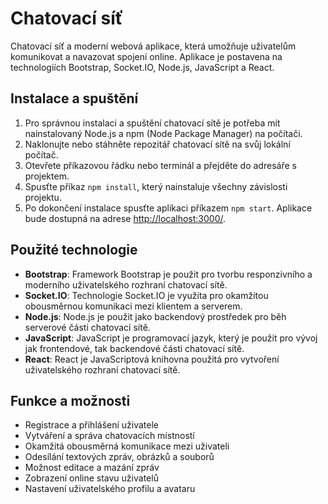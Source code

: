 # Chatovací síť

Chatovací síť a moderní webová aplikace, která umožňuje uživatelům komunikovat a navazovat spojení online. Aplikace je postavena na technologiích Bootstrap, Socket.IO, Node.js, JavaScript a React.

## Instalace a spuštění

1.  Pro správnou instalaci a spuštění chatovací sítě je potřeba mít nainstalovaný Node.js a npm (Node Package Manager) na počítači.
2.  Naklonujte nebo stáhněte repozitář chatovací sítě na svůj lokální počítač.
3.  Otevřete příkazovou řádku nebo terminál a přejděte do adresáře s projektem.
4.  Spusťte příkaz `npm install`, který nainstaluje všechny závislosti projektu.
5.  Po dokončení instalace spusťte aplikaci příkazem `npm start`. Aplikace bude dostupná na adrese [http://localhost:3000/](http://localhost:3000/).

## Použité technologie

-   **Bootstrap**: Framework Bootstrap je použit pro tvorbu responzivního a moderního uživatelského rozhraní chatovací sítě.
-   **Socket.IO**: Technologie Socket.IO je využita pro okamžitou obousměrnou komunikaci mezi klientem a serverem.
-   **Node.js**: Node.js je použit jako backendový prostředek pro běh serverové části chatovací sítě.
-   **JavaScript**: JavaScript je programovací jazyk, který je použit pro vývoj jak frontendové, tak backendové části chatovací sítě.
-   **React**: React je JavaScriptová knihovna použitá pro vytvoření uživatelského rozhraní chatovací sítě.

## Funkce a možnosti

-   Registrace a přihlášení uživatele
-   Vytváření a správa chatovacích místností
-   Okamžitá obousměrná komunikace mezi uživateli
-   Odesílání textových zpráv, obrázků a souborů
-   Možnost editace a mazání zpráv
-   Zobrazení online stavu uživatelů
-   Nastavení uživatelského profilu a avataru